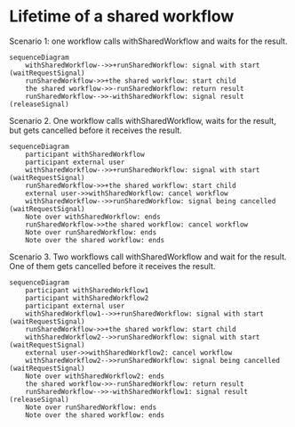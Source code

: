 # Lifetime of a shared workflow

Scenario 1: one workflow calls withSharedWorkflow and waits for the result.

```mermaid
sequenceDiagram
    withSharedWorkflow-->>+runSharedWorkflow: signal with start (waitRequestSignal)
    runSharedWorkflow->>+the shared workflow: start child
    the shared workflow->>-runSharedWorkflow: return result
    runSharedWorkflow-->>-withSharedWorkflow: signal result (releaseSignal)
```

Scenario 2. One workflow calls withSharedWorkflow, waits for the result, but gets cancelled before it receives the result.

```mermaid
sequenceDiagram
    participant withSharedWorkflow
    participant external user
    withSharedWorkflow-->>+runSharedWorkflow: signal with start (waitRequestSignal)
    runSharedWorkflow->>+the shared workflow: start child
    external user->>withSharedWorkflow: cancel workflow
    withSharedWorkflow-->>runSharedWorkflow: signal being cancelled (waitRequestSignal)
    Note over withSharedWorkflow: ends
    runSharedWorkflow->>the shared workflow: cancel workflow
    Note over runSharedWorkflow: ends
    Note over the shared workflow: ends

```

Scenario 3. Two workflows call withSharedWorkflow and wait for the result. One of them gets cancelled before it receives the result.

```mermaid
sequenceDiagram
    participant withSharedWorkflow1
    participant withSharedWorkflow2
    participant external user
    withSharedWorkflow1-->>+runSharedWorkflow: signal with start (waitRequestSignal)
    runSharedWorkflow->>+the shared workflow: start child
    withSharedWorkflow2-->>runSharedWorkflow: signal with start (waitRequestSignal)
    external user->>withSharedWorkflow2: cancel workflow
    withSharedWorkflow2-->>runSharedWorkflow: signal being cancelled (waitRequestSignal)
    Note over withSharedWorkflow2: ends
    the shared workflow->>-runSharedWorkflow: return result
    runSharedWorkflow-->>-withSharedWorkflow1: signal result (releaseSignal)
    Note over runSharedWorkflow: ends
    Note over the shared workflow: ends
```
